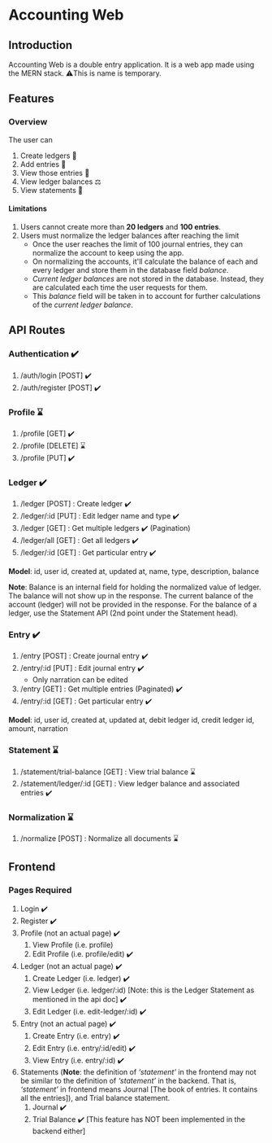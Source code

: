 # Accounting Web
## Introduction
Accounting Web is a double entry application. It is a web app made using the MERN stack. ⚠️This is name is temporary.
## Features
### Overview
The user can
1. Create ledgers 📒
2. Add entries 📝
3. View those entries 📃
4. View ledger balances ⚖️
5. View statements 📃
#### Limitations
1. Users cannot create more than **20 ledgers** and **100 entries**.
2. Users must normalize the ledger balances after reaching the limit
    - Once the user reaches the limit of 100 journal entries, they can normalize the account to keep using the app.
    - On normalizing the accounts, it'll calculate the balance of each and every ledger and store them in the database field *balance*.
    - *Current ledger balances* are not stored in the database. Instead, they are calculated each time the user requests for them.
    - This *balance* field will be taken in to account for further calculations of the *current ledger balance*.
## API Routes
### Authentication ✔️
1. /auth/login [POST] ✔️
2. /auth/register [POST] ✔️
### Profile ⌛
1. /profile [GET] ✔️
2. /profile [DELETE] ⌛
3. /profile [PUT] ✔️
### Ledger ✔️
1. /ledger [POST] : Create ledger ✔️
2. /ledger/:id [PUT] : Edit ledger name and type ✔️
3. /ledger [GET] : Get multiple ledgers ✔️ (Pagination)
4. /ledger/all [GET] : Get all ledgers ✔️
5. /ledger/:id [GET] : Get particular entry ✔️

**Model**: id, user id, created at, updated at, name, type, description, balance

**Note**: Balance is an internal field for holding the normalized value of ledger. The balance will not show up in the response. The current balance of the account (ledger) will not be provided in the response. For the balance of a ledger, use the Statement API (2nd point under the Statement head).
### Entry ✔️
1. /entry [POST] : Create journal entry ✔️
2. /entry/:id [PUT] : Edit journal entry ✔️
    - Only narration can be edited
3. /entry [GET] : Get multiple entries (Paginated) ✔️
4. /entry/:id [GET] : Get particular entry ✔️

**Model**: id, user id, created at, updated at, debit ledger id, credit ledger id, amount, narration
### Statement ⌛
1. /statement/trial-balance [GET] : View trial balance ⌛
2. /statement/ledger/:id [GET] : View ledger balance and associated entries ✔️

### Normalization ⌛
1. /normalize [POST] : Normalize all documents ⌛

## Frontend
### Pages Required
1. Login ✔️
2. Register ✔️
3. Profile (not an actual page) ✔️
    1. View Profile (i.e. profile)
    2. Edit Profile (i.e. profile/edit) ✔️
4. Ledger (not an actual page) ✔️
    1. Create Ledger (i.e. ledger) ✔️
    2. View Ledger (i.e. ledger/:id) [Note: this is the Ledger Statement as mentioned in the api doc] ✔️
    3. Edit Ledger (i.e. edit-ledger/:id) ✔️
5. Entry (not an actual page) ✔️
    1. Create Entry (i.e. entry) ✔️
    2. Edit Entry (i.e. entry/:id/edit) ✔️
    3. View Entry (i.e. entry/:id) ✔️
6. Statements (**Note**: the definition of *‘statement’* in the frontend may not be similar to the definition of *‘statement’* in the backend. That is, *‘statement’* in frontend means Journal [The book of entries. It contains all the entries]), and Trial balance statement.
    1. Journal ✔️
    2. Trial Balance ✔️ [This feature has NOT been implemented in the backend either]
